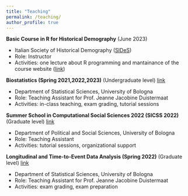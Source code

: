 ```yaml
---
title: "Teaching"
permalink: /teaching/
author_profile: true
---
```


**Basic Course in R for Historical Demography** (June 2023)
   * Italian Society of Historical Demography ([SIDeS](https://demostorica.it/en/society/))
   * Role: Instructor
   * Activities: one lecture about R programming and mantainance of the course website ([link](https://github.com/romenti/RHistDemo/tree/main))

**Biostatistics (Spring 2021,2022,2023)** (Undergraduate level) [link](https://www.unibo.it/en/teaching/course-unit-catalogue/course-unit/2022/403290)
   * Department of Statistical Sciences, University of Bologna
   * Role: Teaching Assistant for Prof. Jeanne Jacobine Duistermaat  
   * Activities: in-class teaching, exam grading, tutorial sessions     
   
   
**Summer School in Computational Social Sciences 2022 (SICSS 2022)**  (Graduate level) [link](https://sicss.io/2022/bologna/people)
   * Department of Political and Social Sciences, University of Bologna 
   * Role: Teaching Assistant 
   * Activities: tutorial sessions, organizational support
  
**Longitudinal and Time-to-Event Data Analysis (Spring 2022)** (Graduate level) [link](https://www.unibo.it/en/teaching/course-unit-catalogue/course-unit/2021/466896)
   * Department of Statistical Sciences, University of Bologna
   * Role: Teaching Assistant for Prof. Jeanne Jacobine Duistermaat  
   * Activities: exam grading, exam preparation   
